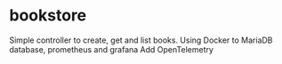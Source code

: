 # bookstore

Simple controller to create, get and list books. 
Using Docker to MariaDB database, prometheus and grafana
Add OpenTelemetry
